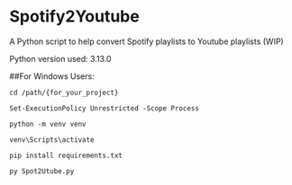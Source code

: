 # Spotify2Youtube

A Python script to help convert Spotify playlists to Youtube playlists (WIP)

Python version used: 3.13.0

##For Windows Users:

```
cd /path/{for_your_project}

Set-ExecutionPolicy Unrestricted -Scope Process 

python -m venv venv

venv\Scripts\activate

pip install requirements.txt

py Spot2Utube.py
```
